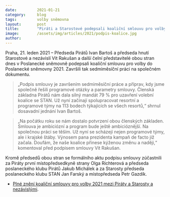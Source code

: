 ```yaml
---
date:         2021-01-21
category:     blog
tags:         volby sněmovna 
layout:       post
title:        "Piráti a Starostové podepsali koaliční smlouvu pro volby 2021"
image:        /assets/img/articles/2021/podpis-koalice.jpg
author:       
---
```

 
 

Praha, 21. leden 2021 – Předseda Pirátů Ivan Bartoš a předseda hnutí Starostové a nezávislí Vít Rakušan a další čelní představitelé obou stran dnes v Poslanecké sněmovně podepsali koaliční smlouvu pro volby do Poslanecké sněmovny 2021. Završili tak sedmiměsíční práci na společném dokumentu. 

> „Podpis smlouvy je završením sedmiměsíční práce a příprav, kdy jsme společně řešili programové otázky a parametry smlouvy. Členská základna Pirátů nám dala silný mandát 79 % pro uzavření volební koalice se STAN. Už nyní začínají spolupracovat resortní a programové týmy na 113 bodech týkajících se všech resortů,“ shrnul dosavadní jednání Ivan Bartoš.

> „Na počátku roku se nám dostalo potvrzení obou členských základen. Smlouva je ambiciózní a program bude ještě ambicióznější. Na společnou práci se těším. Už nyní se scházejí nejen programové týmy, ale i krajské štáby. Výnosem pana prezidenta kampaň de facto již začala. Doufám, že naše koalice přinese kýženou změnu a naději,“ komentoval před podpisem smlouvy Vít Rakušan.

Kromě předsedů obou stran se formálního aktu podpisu smlouvy zúčastnili za Piráty první místopředsedkyně strany Olga Richterová a předseda poslaneckého klubu Pirátů Jakub Michálek a za Starosty předseda poslaneckého klubu STAN Jan Farský a místopředseda Petr Gazdík.

* [Plné znění koaliční smlouvy pro volby 2021 mezi Piráty a Starosty a nezávislými](https://www.pirati.cz/assets/pdf/koalicni-smlouva-pirati-a-starostove-1.pdf).
